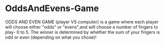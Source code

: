 # OddsAndEvens-Game
ODDS AND EVEN GAME (player VS computer) is a game where each player will choose either "odds" or "evens",and will choose a number of fingers to play- 0 to 5.  The winner is determined by whether the sum of your fingers is odd or even (depending on what you chose)!
